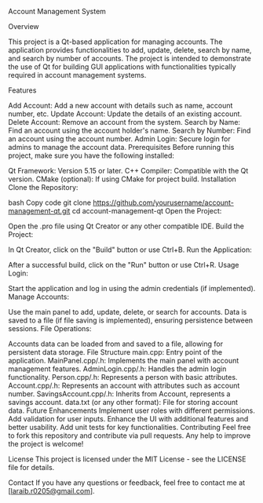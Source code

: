 Account Management System


Overview


This project is a Qt-based application for managing accounts. The application provides functionalities to add, update, delete, search by name, and search by number of accounts. The project is intended to demonstrate the use of Qt for building GUI applications with functionalities typically required in account management systems.

Features


Add Account: Add a new account with details such as name, account number, etc.
Update Account: Update the details of an existing account.
Delete Account: Remove an account from the system.
Search by Name: Find an account using the account holder's name.
Search by Number: Find an account using the account number.
Admin Login: Secure login for admins to manage the account data.
Prerequisites
Before running this project, make sure you have the following installed:

Qt Framework: Version 5.15 or later.
C++ Compiler: Compatible with the Qt version.
CMake (optional): If using CMake for project build.
Installation
Clone the Repository:

bash
Copy code
git clone https://github.com/yourusername/account-management-qt.git
cd account-management-qt
Open the Project:

Open the .pro file using Qt Creator or any other compatible IDE.
Build the Project:

In Qt Creator, click on the "Build" button or use Ctrl+B.
Run the Application:

After a successful build, click on the "Run" button or use Ctrl+R.
Usage
Login:

Start the application and log in using the admin credentials (if implemented).
Manage Accounts:

Use the main panel to add, update, delete, or search for accounts.
Data is saved to a file (if file saving is implemented), ensuring persistence between sessions.
File Operations:

Accounts data can be loaded from and saved to a file, allowing for persistent data storage.
File Structure
main.cpp: Entry point of the application.
MainPanel.cpp/.h: Implements the main panel with account management features.
AdminLogin.cpp/.h: Handles the admin login functionality.
Person.cpp/.h: Represents a person with basic attributes.
Account.cpp/.h: Represents an account with attributes such as account number.
SavingsAccount.cpp/.h: Inherits from Account, represents a savings account.
data.txt (or any other format): File for storing account data.
Future Enhancements
Implement user roles with different permissions.
Add validation for user inputs.
Enhance the UI with additional features and better usability.
Add unit tests for key functionalities.
Contributing
Feel free to fork this repository and contribute via pull requests. Any help to improve the project is welcome!

License
This project is licensed under the MIT License - see the LICENSE file for details.

Contact
If you have any questions or feedback, feel free to contact me at [laraib.r0205@gmail.com].

